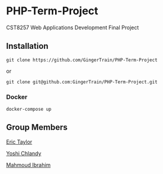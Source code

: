 # PHP-Term-Project
CST8257 Web Applications Development Final Project 

## Installation
```
git clone https://github.com/GingerTrain/PHP-Term-Project
```
or
```
git clone git@github.com:GingerTrain/PHP-Term-Project.git
```

### Docker
```
docker-compose up
```

## Group Members
[Eric Taylor](https://github.com/GingerTrain) 

[Yoshi Chlandy](https://github.com/YoshiChladny) 

[Mahmoud Ibrahim](https://github.com/ibra0203) 
